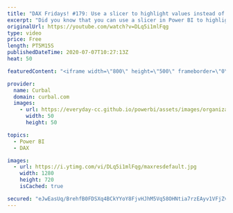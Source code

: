 ```yaml
---
title: "DAX Fridays! #179: Use a slicer to highlight values instead of filter them in Power BI 😎"
excerpt: "Did you know that you can use a slicer in Power BI to highlight values instead of filtering them?  Let me show you the technique here, but if you are up for it, give it a go before and let us know what you came up to!  Pass multiple values from a slicer: https://www.youtube.com/watch?v=_k_Qxb6pyCc  iscrossfilter"
originalUrl: https://youtube.com/watch?v=DLq5i1mlFqg
type: video
price: Free
length: PT5M15S
publishedDateTime: 2020-07-07T10:27:13Z
heat: 50

featuredContent: "<iframe width=\"800\" height=\"500\" frameborder=\"0\" src=\"https://www.youtube.com/embed/DLq5i1mlFqg\" allow=\"accelerometer; autoplay; encrypted-media; gyroscope; picture-in-picture\" allowfullscreen></iframe>"

provider:
  name: Curbal
  domain: curbal.com
  images:
    - url: https://everyday-cc.github.io/powerbi/assets/images/organizations/curbal.com-50x50.jpg
      width: 50
      height: 50

topics:
  - Power BI
  - DAX

images:
  - url: https://i.ytimg.com/vi/DLq5i1mlFqg/maxresdefault.jpg
    width: 1280
    height: 720
    isCached: true

secured: "eJwEasUq/BrehfB0FDSXq4BCkYYoY8FjvHJhM5Vq58OHNtia7rzEAyv1VFjZvE4OmhJ+9zdh5DjZvVIkYwUzsdSK6toaD3+V2H7EbKTX6Uj+StvH1aK6Cq734oC2Gu722rOAW1tXqDTR12wBx0IYJ61SeqzmAj7icpyUKlujL7MNXoOtDYdWNer4IMs1OPVxCADuN1Dfl39iJ00jbqTEsfrGqljy0wYe6oXigVkticw0585q73bWisCsOPICNbNY9OTsZgwL5UEGeAFurXgxJlRwvJ4wyK5+g8ZlFlSy0GEoHO6aXQoskTYGixcIxaByQPc30zLG7g+DruSik15yxUh2ZOp/jXv+uWkhs3ftAvGs9n3wuQAMdze8crBGdbT5ccXiUtvBx84CwJODByolB3O56pL0bvtzt5MESlDyF60=;0+ueVwPRBvTA0Ems2FIOUw=="
---
```


